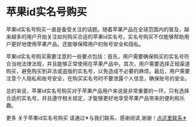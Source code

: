 # 苹果id实名号购买

苹果id实名号购买一直是备受关注的话题。随着苹果产品在全球范围内的普及，越来越多的用户开始关注如何购买合适的苹果id实名号。实名号购买不仅能够帮助用户更好地使用苹果产品，还能够保障用户的账号安全和隐私。

苹果id实名号购买需要注意的一些要点包括：首先，用户需要确保购买的实名号符合当地法律法规，并且能够正常使用在苹果产品中。其次，用户需要选择正规渠道购买，避免购买到非法或盗版的实名号，以免造成不必要的麻烦。最后，用户需要注意个人隐私和账号安全，在购买实名号时不要泄露个人信息，确保账号的安全。

总的来说，苹果id实名号购买对于苹果产品用户来说是非常重要的一环。只有选择合适的实名号，并且遵守相关规定，才能够更好地享受苹果产品带来的便利和乐趣。

更多 关于苹果id实名号购买 请通过✈与我们联系，感谢阅读,谢谢！[点这里联系✈](https://d.k02.cc)